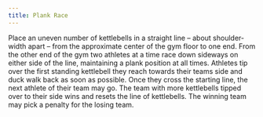 ```yaml
---
title: Plank Race
---
```


Place an uneven number of kettlebells in a straight line – about shoulder-width apart – from the approximate center of the gym floor to one end. From the other end of the gym two athletes at a time race down sideways on either side of the line, maintaining a plank position at all times. Athletes tip over the first standing kettlebell they reach towards their teams side and duck walk back as soon as possible. Once they cross the starting line, the next athlete of their team may go. The team with more kettlebells tipped over to their side wins and resets the line of kettlebells. The winning team may pick a penalty for the losing team.
